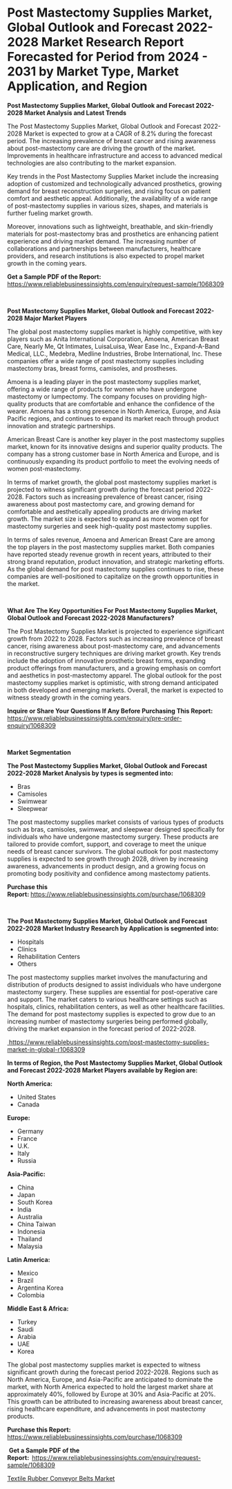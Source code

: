 <p><h1>Post Mastectomy Supplies Market, Global Outlook and Forecast 2022-2028 Market Research Report Forecasted for Period from 2024 -  2031 by Market Type, Market Application, and Region</h1></p><p><strong>Post Mastectomy Supplies Market, Global Outlook and Forecast 2022-2028 Market Analysis and Latest Trends</strong></p>
<p><p>The Post Mastectomy Supplies Market, Global Outlook and Forecast 2022-2028 Market is expected to grow at a CAGR of 8.2% during the forecast period. The increasing prevalence of breast cancer and rising awareness about post-mastectomy care are driving the growth of the market. Improvements in healthcare infrastructure and access to advanced medical technologies are also contributing to the market expansion.</p><p>Key trends in the Post Mastectomy Supplies Market include the increasing adoption of customized and technologically advanced prosthetics, growing demand for breast reconstruction surgeries, and rising focus on patient comfort and aesthetic appeal. Additionally, the availability of a wide range of post-mastectomy supplies in various sizes, shapes, and materials is further fueling market growth.</p><p>Moreover, innovations such as lightweight, breathable, and skin-friendly materials for post-mastectomy bras and prosthetics are enhancing patient experience and driving market demand. The increasing number of collaborations and partnerships between manufacturers, healthcare providers, and research institutions is also expected to propel market growth in the coming years.</p></p>
<p><strong>Get a Sample PDF of the Report:&nbsp;</strong> <a href="https://www.reliablebusinessinsights.com/enquiry/request-sample/1068309">https://www.reliablebusinessinsights.com/enquiry/request-sample/1068309</a></p>
<p>&nbsp;</p>
<p><strong>Post Mastectomy Supplies Market, Global Outlook and Forecast 2022-2028 Major Market Players</strong></p>
<p><p>The global post mastectomy supplies market is highly competitive, with key players such as Anita International Corporation, Amoena, American Breast Care, Nearly Me, Qt Intimates, LuisaLuisa, Wear Ease Inc., Expand-A-Band Medical, LLC., Medebra, Medline Industries, Brobe International, Inc. These companies offer a wide range of post mastectomy supplies including mastectomy bras, breast forms, camisoles, and prostheses.</p><p>Amoena is a leading player in the post mastectomy supplies market, offering a wide range of products for women who have undergone mastectomy or lumpectomy. The company focuses on providing high-quality products that are comfortable and enhance the confidence of the wearer. Amoena has a strong presence in North America, Europe, and Asia Pacific regions, and continues to expand its market reach through product innovation and strategic partnerships.</p><p>American Breast Care is another key player in the post mastectomy supplies market, known for its innovative designs and superior quality products. The company has a strong customer base in North America and Europe, and is continuously expanding its product portfolio to meet the evolving needs of women post-mastectomy.</p><p>In terms of market growth, the global post mastectomy supplies market is projected to witness significant growth during the forecast period 2022-2028. Factors such as increasing prevalence of breast cancer, rising awareness about post mastectomy care, and growing demand for comfortable and aesthetically appealing products are driving market growth. The market size is expected to expand as more women opt for mastectomy surgeries and seek high-quality post mastectomy supplies.</p><p>In terms of sales revenue, Amoena and American Breast Care are among the top players in the post mastectomy supplies market. Both companies have reported steady revenue growth in recent years, attributed to their strong brand reputation, product innovation, and strategic marketing efforts. As the global demand for post mastectomy supplies continues to rise, these companies are well-positioned to capitalize on the growth opportunities in the market.</p></p>
<p>&nbsp;</p>
<p><strong>What Are The Key Opportunities For Post Mastectomy Supplies Market, Global Outlook and Forecast 2022-2028 Manufacturers?</strong></p>
<p><p>The Post Mastectomy Supplies Market is projected to experience significant growth from 2022 to 2028. Factors such as increasing prevalence of breast cancer, rising awareness about post-mastectomy care, and advancements in reconstructive surgery techniques are driving market growth. Key trends include the adoption of innovative prosthetic breast forms, expanding product offerings from manufacturers, and a growing emphasis on comfort and aesthetics in post-mastectomy apparel. The global outlook for the post mastectomy supplies market is optimistic, with strong demand anticipated in both developed and emerging markets. Overall, the market is expected to witness steady growth in the coming years.</p></p>
<p><strong>Inquire or Share Your Questions If Any Before Purchasing This Report:</strong> <a href="https://www.reliablebusinessinsights.com/enquiry/pre-order-enquiry/1068309">https://www.reliablebusinessinsights.com/enquiry/pre-order-enquiry/1068309</a></p>
<p>&nbsp;</p>
<p><strong>Market Segmentation</strong></p>
<p><strong>The Post Mastectomy Supplies Market, Global Outlook and Forecast 2022-2028 Market Analysis by types is segmented into:</strong></p>
<p><ul><li>Bras</li><li>Camisoles</li><li>Swimwear</li><li>Sleepwear</li></ul></p>
<p><p>The post mastectomy supplies market consists of various types of products such as bras, camisoles, swimwear, and sleepwear designed specifically for individuals who have undergone mastectomy surgery. These products are tailored to provide comfort, support, and coverage to meet the unique needs of breast cancer survivors. The global outlook for post mastectomy supplies is expected to see growth through 2028, driven by increasing awareness, advancements in product design, and a growing focus on promoting body positivity and confidence among mastectomy patients.</p></p>
<p><strong>Purchase this Report:&nbsp;</strong><a href="https://www.reliablebusinessinsights.com/purchase/1068309">https://www.reliablebusinessinsights.com/purchase/1068309</a></p>
<p>&nbsp;</p>
<p><strong>The Post Mastectomy Supplies Market, Global Outlook and Forecast 2022-2028 Market Industry Research by Application is segmented into:</strong></p>
<p><ul><li>Hospitals</li><li>Clinics</li><li>Rehabilitation Centers</li><li>Others</li></ul></p>
<p><p>The post mastectomy supplies market involves the manufacturing and distribution of products designed to assist individuals who have undergone mastectomy surgery. These supplies are essential for post-operative care and support. The market caters to various healthcare settings such as hospitals, clinics, rehabilitation centers, as well as other healthcare facilities. The demand for post mastectomy supplies is expected to grow due to an increasing number of mastectomy surgeries being performed globally, driving the market expansion in the forecast period of 2022-2028.</p></p>
<p><a href="https://www.reliablebusinessinsights.com/post-mastectomy-supplies-market-in-global-r1068309">&nbsp;https://www.reliablebusinessinsights.com/post-mastectomy-supplies-market-in-global-r1068309</a></p>
<p><strong>In terms of Region, the Post Mastectomy Supplies Market, Global Outlook and Forecast 2022-2028 Market Players available by Region are:</strong></p>
<p>
    <p> <strong> North America: </strong>
        <ul>
            <li>United States</li>
            <li>Canada</li>
        </ul>
        </p> 
    <p> <strong> Europe: </strong>
        <ul>
            <li>Germany</li>
            <li>France</li>
            <li>U.K.</li>
            <li>Italy</li>
            <li>Russia</li>
        </ul>
        </p> 
    <p> <strong> Asia-Pacific: </strong>
        <ul>
            <li>China</li>
            <li>Japan</li>
            <li>South Korea</li>
            <li>India</li>
            <li>Australia</li>
            <li>China Taiwan</li>
            <li>Indonesia</li>
            <li>Thailand</li>
            <li>Malaysia</li>
        </ul>
        </p> 
    <p> <strong> Latin America: </strong>
        <ul>
            <li>Mexico</li>
            <li>Brazil</li>
            <li>Argentina Korea</li>
            <li>Colombia</li>
        </ul>
        </p> 
    <p> <strong> Middle East & Africa: </strong>
        <ul>
            <li>Turkey</li>
            <li>Saudi</li>
            <li>Arabia</li>
            <li>UAE</li>
            <li>Korea</li>
        </ul>
    </p>
    </p>
<p><p>The global post mastectomy supplies market is expected to witness significant growth during the forecast period 2022-2028. Regions such as North America, Europe, and Asia-Pacific are anticipated to dominate the market, with North America expected to hold the largest market share at approximately 40%, followed by Europe at 30% and Asia-Pacific at 20%. This growth can be attributed to increasing awareness about breast cancer, rising healthcare expenditure, and advancements in post mastectomy products.</p></p>
<p><strong>Purchase this Report: </strong><a href="https://www.reliablebusinessinsights.com/purchase/1068309">https://www.reliablebusinessinsights.com/purchase/1068309</a></p>
<p>&nbsp;<strong>Get a Sample PDF of the Report:&nbsp;&nbsp;</strong><a href="https://www.reliablebusinessinsights.com/enquiry/request-sample/1068309">https://www.reliablebusinessinsights.com/enquiry/request-sample/1068309</a></p>
<p><strong></strong></p>
<p><p><a href="https://github.com/kumertitash/Market-Research-Report-List-1/blob/main/textile-rubber-conveyor-belts-market.md">Textile Rubber Conveyor Belts Market</a></p></p>